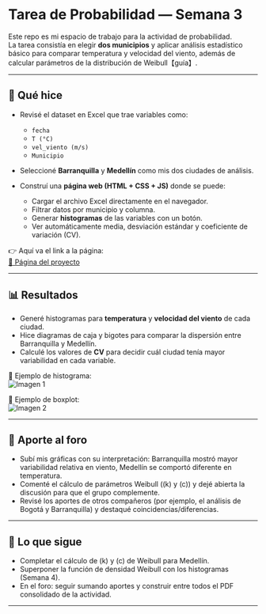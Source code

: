 # Tarea de Probabilidad — Semana 3

Este repo es mi espacio de trabajo para la actividad de probabilidad.  
La tarea consistía en elegir **dos municipios** y aplicar análisis estadístico básico para comparar temperatura y velocidad del viento, además de calcular parámetros de la distribución de Weibull【guía】.

---

## 🚀 Qué hice

- Revisé el dataset en Excel que trae variables como:
  - `fecha`
  - `T (°C)`
  - `vel_viento (m/s)`
  - `Municipio`

- Seleccioné **Barranquilla** y **Medellín** como mis dos ciudades de análisis.

- Construí una **página web (HTML + CSS + JS)** donde se puede:
  - Cargar el archivo Excel directamente en el navegador.
  - Filtrar datos por municipio y columna.
  - Generar **histogramas** de las variables con un botón.
  - Ver automáticamente media, desviación estándar y coeficiente de variación (CV).

👉 Aquí va el link a la página:  
[🔗 Página del proyecto](PON_AQUI_EL_LINK)

---

## 📊 Resultados

- Generé histogramas para **temperatura** y **velocidad del viento** de cada ciudad.  
- Hice diagramas de caja y bigotes para comparar la dispersión entre Barranquilla y Medellín.  
- Calculé los valores de **CV** para decidir cuál ciudad tenía mayor variabilidad en cada variable.

📸 Ejemplo de histograma:  
![Imagen 1](PON_AQUI_EL_LINK_DE_LA_IMAGEN)

📸 Ejemplo de boxplot:  
![Imagen 2](PON_AQUI_EL_LINK_DE_LA_IMAGEN)

---

## 💬 Aporte al foro

- Subí mis gráficas con su interpretación: Barranquilla mostró mayor variabilidad relativa en viento, Medellín se comportó diferente en temperatura.  
- Comenté el cálculo de parámetros Weibull (\(k\) y \(c\)) y dejé abierta la discusión para que el grupo complemente.  
- Revisé los aportes de otros compañeros (por ejemplo, el análisis de Bogotá y Barranquilla) y destaqué coincidencias/diferencias.  

---

## 📌 Lo que sigue

- Completar el cálculo de \(k\) y \(c\) de Weibull para Medellín.  
- Superponer la función de densidad Weibull con los histogramas (Semana 4).  
- En el foro: seguir sumando aportes y construir entre todos el PDF consolidado de la actividad.  

---
